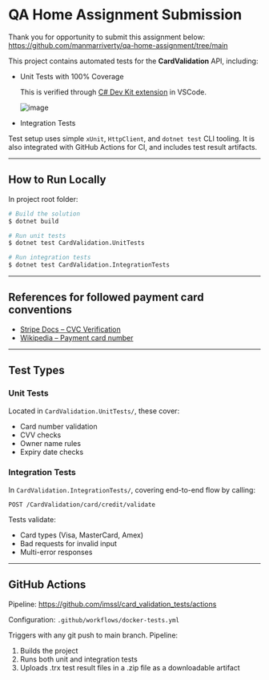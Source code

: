 # QA Home Assignment Submission

Thank you for opportunity to submit this assignment below:
https://github.com/manmarriverty/qa-home-assignment/tree/main

This project contains automated tests for the **CardValidation** API, including:

* Unit Tests with 100% Coverage

  This is verified through [C# Dev Kit extension](https://marketplace.visualstudio.com/items?itemName=ms-dotnettools.csdevkit) in VSCode.
  
  ![image](https://github.com/user-attachments/assets/4ea208f6-c3e8-44ac-bf68-6e1f85843465)


* Integration Tests
  
Test setup uses simple `xUnit`, `HttpClient`, and `dotnet test` CLI tooling.
It is also integrated with GitHub Actions for CI, and includes test result artifacts.

---

## How to Run Locally
In project root folder:
```bash
# Build the solution
$ dotnet build

# Run unit tests
$ dotnet test CardValidation.UnitTests

# Run integration tests
$ dotnet test CardValidation.IntegrationTests
```

---

## References for followed payment card conventions

- [Stripe Docs – CVC Verification](https://stripe.com/docs/testing#cvc-number)
- [Wikipedia – Payment card number](https://en.wikipedia.org/wiki/Payment_card_number)


---

## Test Types

### Unit Tests

Located in `CardValidation.UnitTests/`, these cover:

* Card number validation
* CVV checks
* Owner name rules
* Expiry date checks

### Integration Tests

In `CardValidation.IntegrationTests/`, covering end-to-end flow by calling:

```
POST /CardValidation/card/credit/validate
```

Tests validate:

* Card types (Visa, MasterCard, Amex)
* Bad requests for invalid input
* Multi-error responses

---

## GitHub Actions

Pipeline: https://github.com/imssl/card_validation_tests/actions

Configuration: `.github/workflows/docker-tests.yml`

Triggers with any git push to main branch. Pipeline:

1. Builds the project
2. Runs both unit and integration tests
3. Uploads .trx test result files in a .zip file as a downloadable artifact

